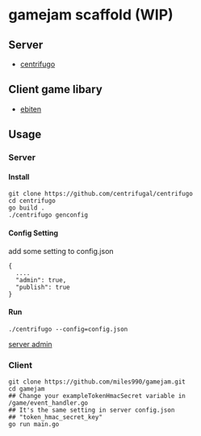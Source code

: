 # gamejam scaffold (WIP)

## Server
- [centrifugo](https://github.com/centrifugal/centrifugo)

## Client game libary
- [ebiten](https://github.com/hajimehoshi/ebiten)

## Usage
### Server
#### Install
```
git clone https://github.com/centrifugal/centrifugo
cd centrifugo
go build .
./centrifugo genconfig
```
#### Config Setting
add some setting to config.json
```
{
  ....
  "admin": true,
  "publish": true
}
```
#### Run
```
./centrifugo --config=config.json
```
[server admin](http://localhost:8000)

### Client
```
git clone https://github.com/miles990/gamejam.git
cd gamejam
## Change your exampleTokenHmacSecret variable in /game/event_handler.go
## It's the same setting in server config.json 
## "token_hmac_secret_key"
go run main.go
```